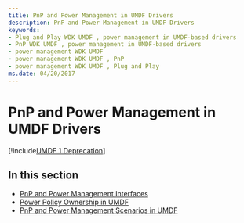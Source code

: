 ```yaml
---
title: PnP and Power Management in UMDF Drivers
description: PnP and Power Management in UMDF Drivers
keywords:
- Plug and Play WDK UMDF , power management in UMDF-based drivers
- PnP WDK UMDF , power management in UMDF-based drivers
- power management WDK UMDF
- power management WDK UMDF , PnP
- power management WDK UMDF , Plug and Play
ms.date: 04/20/2017
---
```


# PnP and Power Management in UMDF Drivers


[!include[UMDF 1 Deprecation](../includes/umdf-1-deprecation.md)]

## In this section


-   [PnP and Power Management Interfaces](pnp-and-power-management-interfaces.md)
-   [Power Policy Ownership in UMDF](power-policy-ownership-in-umdf.md)
-   [PnP and Power Management Scenarios in UMDF](pnp-and-power-management-scenarios-in-umdf.md)

 

 





